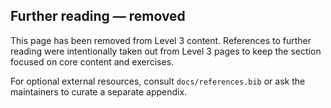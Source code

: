 ## Further reading — removed

This page has been removed from Level 3 content. References to further reading were intentionally taken out from Level 3 pages to keep the section focused on core content and exercises.

For optional external resources, consult `docs/references.bib` or ask the maintainers to curate a separate appendix.
